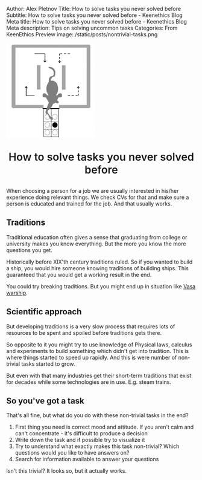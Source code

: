 Author: Alex Pletnov
Title: How to solve tasks you never solved before
Subtitle: How to solve tasks you never solved before - Keenethics Blog
Meta title: How to solve tasks you never solved before - Keenethics Blog
Meta description: Tips on solving uncommon tasks
Categories: From KeenEthics
Preview image: /static/posts/nontrivial-tasks.png

![What's great about developing open source and what's not](/static/posts/nontrivial-tasks.png)

<div>
  <h1 style="font-weight: 600; margin: 30px 0 30px 0; text-align: center;">How to solve tasks you never solved before</h1>
</div>

When choosing a person for a job we are usually interested in his/her experience doing relevant things.
We check CVs for that and make sure a person is educated and trained for the job. And that usually works.

## Traditions

Traditional education often gives a sense that graduating from college or university makes you know everything.
But the more you know the more questions you get.

Historically before XIX'th century traditions ruled. So if you wanted to build a ship, you would hire someone knowing traditions of building ships. This guaranteed that you would get a working result in the end.

You could try breaking traditions. But you might end up in situation like [Vasa warship](https://en.wikipedia.org/wiki/Vasa_(ship)).

## Scientific approach

But developing traditions is a very slow process that requires lots of resources to be spent and spoiled before traditions gets there.

So opposite to it you might try to use knowledge of Physical laws, calculus and experiments to build something which didn't get into tradition. This is where things started to speed up rapidly. And this is were number of non-trivial tasks started to grow.

But even with that many industries get their short-term traditions that exist for decades while some technologies are in use. E.g. steam trains.

## So you've got a task

That's all fine, but what do you do with these non-trivial tasks in the end?

1. First thing you need is correct mood and attitude. If you aren't calm and can't concentrate - it's difficult to produce a decision
2. Write down the task and if possible try to visualize it
3. Try to understand what exactly makes this task non-trivial? Which questions would you like to have answers on?
4. Search for information available to answer your questions

Isn't this trivial? It looks so, but it actually works.
